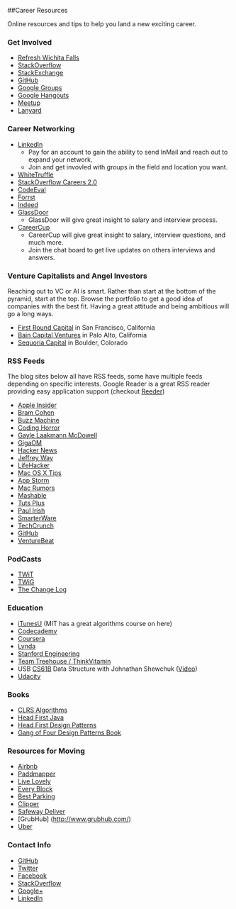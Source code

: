 ##Career Resources

Online resources and tips to help you land a new exciting career.

### Get Involved
+ [Refresh Wichita Falls](http://refreshwichitafalls.com/)
+ [StackOverflow](http://stackoverflow.com/)
+ [StackExchange](http://stackexchange.com/sites)
+ [GitHub](https://github.com/)
+ [Google Groups](https://groups.google.com/forum/?fromgroups#!overview)
+ [Google Hangouts](http://www.google.com/+/learnmore/hangouts/)
+ [Meetup](http://www.meetup.com/)
+ [Lanyard](http://lanyrd.com/)

### Career Networking
+ [LinkedIn](http://www.linkedin.com/)
  - Pay for an account to gain the ability to send InMail and reach out to expand your network.
  - Join and get invovled with groups in the field and location you want.
+ [WhiteTruffle](https://www.whitetruffle.com)
+ [StackOverflow Careers 2.0](http://careers.stackoverflow.com/)
+ [CodeEval](http://codeeval.com/)
+ [Forrst](https://forrst.com)
+ [Indeed](http://www.indeed.com/)
+ [GlassDoor](http://www.glassdoor.com/index.htm)
  - GlassDoor will give great insight to salary and interview process.
+ [CareerCup](http://www.careercup.com/)
  - CareerCup will give great insight to salary, interview questions, and much more.
  - Join the chat board to get live updates on others interviews and answers.

### Venture Capitalists and Angel Investors
Reaching out to VC or AI is smart.
Rather than start at the bottom of the pyramid, start at the top.
Browse the portfolio to get a good idea of companies with the best fit.
Having a great attitude and being ambitious will go a long ways.
+ [First Round Capital](http://www.firstround.com/portfolio/) in San Francisco, California
+ [Bain Capital Ventures](http://www.baincapitalventures.com/portfolio/) in Palo Alto, California
+ [Sequoria Capital](http://www.sequoiacap.com/us) in Boulder, Colorado

### RSS Feeds
The blog sites below all have RSS feeds, some have multiple feeds depending on specific interests.
Google Reader is a great RSS reader providing easy application support (checkout [Reeder](http://reederapp.com/))
+ [Apple Insider](http://www.appleinsider.com/)
+ [Bram Cohen](http://bramcohen.livejournal.com/)
+ [Buzz Machine](http://buzzmachine.com/)
+ [Coding Horror](http://www.codinghorror.com/blog/)
+ [Gayle Laakmann McDowell](http://www.technologywoman.com/)
+ [GigaOM](http://gigaom.com/)
+ [Hacker News](http://news.ycombinator.com/)
+ [Jeffrey Way](http://jeffrey-way.com/)
+ [LifeHacker](http://lifehacker.com/)
+ [Mac OS X Tips](http://www.macosxtips.co.uk/)
+ [App Storm](http://appstorm.net/)
+ [Mac Rumors](http://www.macrumors.com/)
+ [Mashable](http://mashable.com/)
+ [Tuts Plus](http://tutsplus.com/)
+ [Paul Irish](http://paulirish.com/)
+ [SmarterWare](http://smarterware.org/)
+ [TechCrunch](http://techcrunch.com/)
+ [GitHub](https://github.com/blog)
+ [VentureBeat](http://venturebeat.com/)

### PodCasts
+ [TWiT](http://twit.tv/twit)
+ [TWiG](http://twit.tv/twig)
+ [The Change Log](http://thechangelog.com/)

### Education
+ [iTunesU](http://www.apple.com/education/itunes-u/) (MIT has a great algorithms course on here)
+ [Codecademy](http://www.codecademy.com/#!/exercises/0)
+ [Coursera](https://www.coursera.org/)
+ [Lynda](http://www.lynda.com/)
+ [Stanford Engineering](http://see.stanford.edu/see/courses.aspx)
+ [Team Treehouse / ThinkVitamin](https://teamtreehouse.com/)
+ USB [CS61B](http://www.cs.berkeley.edu/~jrs/61bf06/) Data Structure with Johnathan Shewchuk ([Video](http://www.youtube.com/playlist?list=PLBB2FC97598A3B254))
+ [Udacity](http://www.udacity.com/)

### Books
+ [CLRS Algorithms](http://www.amazon.com/Introduction-Algorithms-Thomas-H-Cormen/dp/0262033844)
+ [Head First Java](http://www.amazon.com/Head-First-Java-Kathy-Sierra/dp/0596009208/ref=sr_1_1?s=books&ie=UTF8&qid=1338232638&sr=1-1)
+ [Head First Design Patterns](http://www.amazon.com/First-Design-Patterns-Elisabeth-Freeman/dp/0596007124/ref=sr_1_1?s=books&ie=UTF8&qid=1338232662&sr=1-1)
+ [Gang of Four Design Patterns Book](http://www.amazon.com/dp/0201633612/?tag=stackoverfl08-20)

### Resources for Moving
+ [Airbnb](http://www.airbnb.com/)
+ [Paddmapper](http://www.padmapper.com/)
+ [Live Lovely](http://livelovely.com/search)
+ [Every Block](http://www.everyblock.com/)
+ [Best Parking](http://www.bestparking.com/)
+ [Clipper](https://www.clippercard.com/ClipperWeb/index.do)
+ [Safeway Deliver](http://shop.safeway.com/superstore/default.asp?brandid=1&page=corphome)
+ [GrubHub] (http://www.grubhub.com/)
+ [Uber](https://www.uber.com/)

### Contact Info
+ [GitHub](https://github.com/jjNford)
+ [Twitter](https://twitter.com/#!/jjNford)
+ [Facebook](http://www.facebook.com/jj.n.ford)
+ [StackOverflow](http://stackoverflow.com/users/909651/jjnford)
+ [Google+](https://plus.google.com/u/0/114206276186375738163/posts)
+ [LinkedIn](http://www.linkedin.com/in/jjnford)